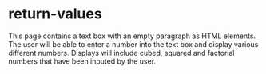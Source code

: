 # return-values

This page contains a text box with an empty paragraph as HTML elements. 
The user will be able to enter a number into the text box and display various
different numbers. Displays will include cubed, squared and factorial numbers that have
been inputed by the user.
